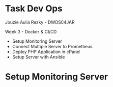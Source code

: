 # Task Dev Ops
Jouzie Aulia Rezky - DWDS04JAR

Week 3 - Docker & CI/CD

- Setup Monitoring Server
- Connect Multiple Server to Prometheus
- Deploy PHP Application in cPanel
- Setup Server with Ansible

# Setup Monitoring Server
